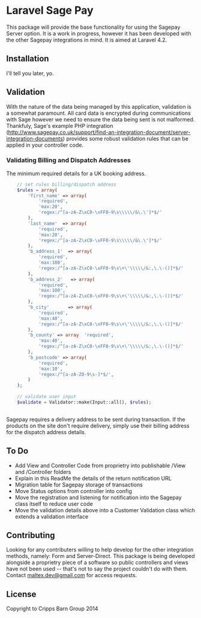 # Laravel Sage Pay

This package will provide the base functionality for using the Sagepay Server option. It is a work in progress, however it has been
developed with the other Sagepay integrations in mind. It is aimed at Laravel 4.2.

## Installation

I'll tell you later, yo.

## Validation

With the nature of the data being managed by this application, validation is a somewhat paramount. All card data is encrypted during communications with Sage however we need to ensure the data being sent is not malformed. Thankfuly, Sage's example PHP integration (http://www.sagepay.co.uk/support/find-an-integration-document/server-integration-documents) provides some robust validation rules that can be applied in your controller code. 

### Validating Billing and Dispatch Addresses

The minimum required details for a UK booking address.

```php
    // set rules billing/dispatch address
    $rules = array(
        'first_name' => array(
            'required',
            'max:20',
            'regex:/^[a-zA-Z\xC0-\xFF0-9\s\\\\\/&\.\']*$/'
        ),
        'last_name'  => array(
            'required',
            'max:20',
            'regex:/^[a-zA-Z\xC0-\xFF0-9\s\\\\\/&\.\']*$/'
        ),
        'b_address_1'  => array(
            'required',
            'max:100',
            'regex:/^[a-zA-Z\xC0-\xFF0-9\s\+\'\\\\\/&:,\.\-()]*$/'
        ),
        'b_address_2'   => array(
            'required',
            'max:100',
            'regex:/^[a-zA-Z\xC0-\xFF0-9\s\+\'\\\\\/&:,\.\-()]*$/'
        ),
        'b_city'       => array(
            'required',
            'max:40',
            'regex:/^[a-zA-Z\xC0-\xFF0-9\s\+\'\\\\\/&:,\.\-()]*$/'
        ),
        'b_county' => array  'required',
            'max:40',
            'regex:/^[a-zA-Z\xC0-\xFF0-9\s\+\'\\\\\/&:,\.\-()]*$/'
        ),
        'b_postcode' => array(
            'required',
            'max:10',
            'regex:/^[a-zA-Z0-9\s-]*$/',
        )
    );
    
    // validate user input
    $validate = Validator::make(Input::all(), $rules);
     
```
Sagepay requires a delivery address to be sent during transaction. If the products on the site don't require delivery, simply use their billing address for the dispatch address details. 

## To Do

- Add View and Controller Code from proprietry into publishable /View and /Controller folders
- Explain in this ReadMe the details of the return notification URL
- Migration table for Sagepay storage of transactions
- Move Status options from controller into config
- Move the registration and listening for notification into the Sagepay class itself to reduce user code
- Move the validation details above into a Customer Validation class which extends a validation interface

## Contributing

Looking for any contributers willing to help develop for the other integration methods, namely: Form and Server-Direct.
This package is being developed alongside a proprietry piece of a software so public controllers and views have not been used -- that's not to say the project couldn't do with them. Contact maltex.dev@gmail.com for access requests.

## License

Copyright to Cripps Barn Group 2014